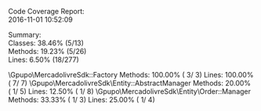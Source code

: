

Code Coverage Report:     
  2016-11-01 10:52:09     
                          
 Summary:                 
  Classes: 38.46% (5/13)  
  Methods: 19.23% (5/26)  
  Lines:    6.50% (18/277)

\Gpupo\MercadolivreSdk::Factory
  Methods: 100.00% ( 3/ 3)   Lines: 100.00% (  7/  7)
\Gpupo\MercadolivreSdk\Entity::AbstractManager
  Methods:  20.00% ( 1/ 5)   Lines:  12.50% (  1/  8)
\Gpupo\MercadolivreSdk\Entity\Order::Manager
  Methods:  33.33% ( 1/ 3)   Lines:  25.00% (  1/  4)
